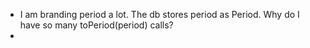 - I am branding period a lot. The db stores period as Period. Why do I have so many toPeriod(period) calls?
- 
